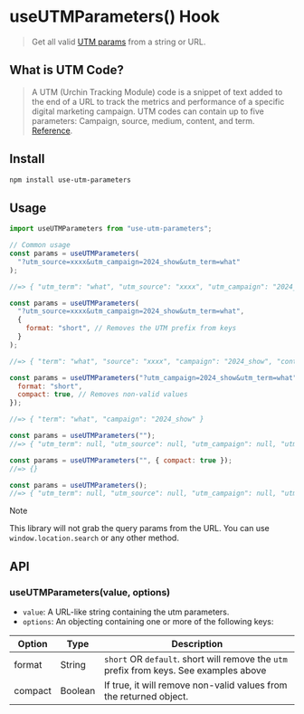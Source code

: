 # useUTMParameters() Hook

> Get all valid [UTM params](https://en.wikipedia.org/wiki/UTM_parameters) from a string or URL.

## What is UTM Code?

> A UTM (Urchin Tracking Module) code is a snippet of text added to the end of a URL to track the metrics and performance of a specific digital marketing campaign. UTM codes can contain up to five parameters: Campaign, source, medium, content, and term. [Reference](https://blog.hubspot.com/marketing/what-are-utm-tracking-codes-ht#utmcode).

## Install

```sh
npm install use-utm-parameters
```

## Usage

```js
import useUTMParameters from "use-utm-parameters";

// Common usage
const params = useUTMParameters(
  "?utm_source=xxxx&utm_campaign=2024_show&utm_term=what"
);

//=> { "utm_term": "what", "utm_source": "xxxx", "utm_campaign": "2024_show", "utm_content": null }

const params = useUTMParameters(
  "?utm_source=xxxx&utm_campaign=2024_show&utm_term=what",
  {
    format: "short", // Removes the UTM prefix from keys
  }
);

//=> { "term": "what", "source": "xxxx", "campaign": "2024_show", "content": null }

const params = useUTMParameters("?utm_campaign=2024_show&utm_term=what", {
  format: "short",
  compact: true, // Removes non-valid values
});

//=> { "term": "what", "campaign": "2024_show" }

const params = useUTMParameters("");
//=> { "utm_term": null, "utm_source": null, "utm_campaign": null, "utm_content": null }

const params = useUTMParameters("", { compact: true });
//=> {}

const params = useUTMParameters();
//=> { "utm_term": null, "utm_source": null, "utm_campaign": null, "utm_content": null }
```

> [!NOTE]
> This library will not grab the query params from the URL. You can use `window.location.search` or any other method.

## API

### useUTMParameters(value, options)

- `value`: A URL-like string containing the utm parameters.
- `options`: An objecting containing one or more of the following keys:

| Option  | Type    | Description                                                                            |
| ------- | ------- | -------------------------------------------------------------------------------------- |
| format  | String  | `short` OR `default`. short will remove the `utm` prefix from keys. See examples above |
| compact | Boolean | If true, it will remove non-valid values from the returned object.                     |
